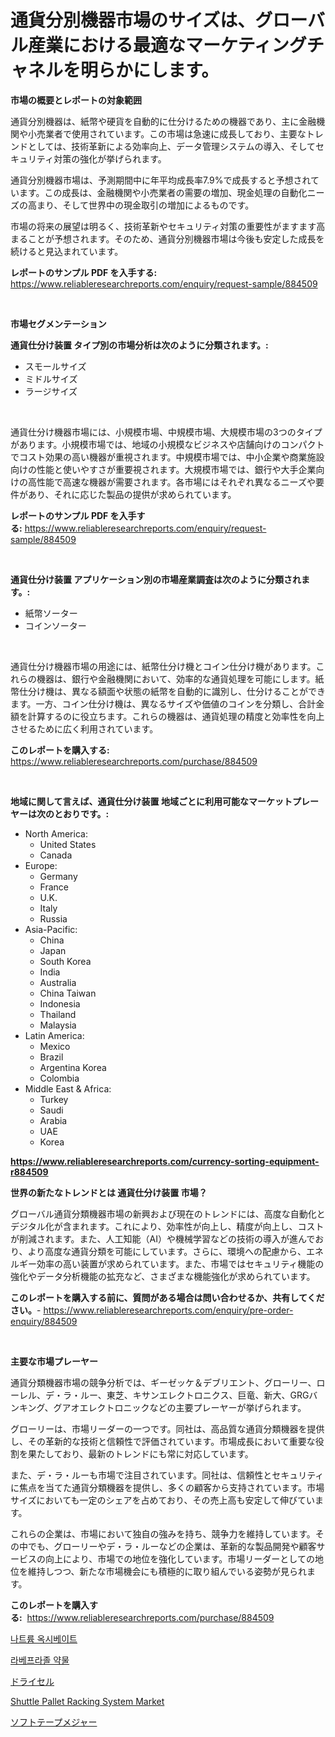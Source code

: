 <p><h1>通貨分別機器市場のサイズは、グローバル産業における最適なマーケティングチャネルを明らかにします。</h1></p><p><strong>市場の概要とレポートの対象範囲</strong></p>
<p><p>通貨分別機器は、紙幣や硬貨を自動的に仕分けるための機器であり、主に金融機関や小売業者で使用されています。この市場は急速に成長しており、主要なトレンドとしては、技術革新による効率向上、データ管理システムの導入、そしてセキュリティ対策の強化が挙げられます。</p><p>通貨分別機器市場は、予測期間中に年平均成長率7.9%で成長すると予想されています。この成長は、金融機関や小売業者の需要の増加、現金処理の自動化ニーズの高まり、そして世界中の現金取引の増加によるものです。</p><p>市場の将来の展望は明るく、技術革新やセキュリティ対策の重要性がますます高まることが予想されます。そのため、通貨分別機器市場は今後も安定した成長を続けると見込まれています。</p></p>
<p><strong>レポートのサンプル PDF を入手する:</strong> <a href="https://www.reliableresearchreports.com/enquiry/request-sample/884509">https://www.reliableresearchreports.com/enquiry/request-sample/884509</a></p>
<p>&nbsp;</p>
<p><strong>市場セグメンテーション</strong></p>
<p><strong>通貨仕分け装置 タイプ別の市場分析は次のように分類されます。:</strong></p>
<p><ul><li>スモールサイズ</li><li>ミドルサイズ</li><li>ラージサイズ</li></ul></p>
<p>&nbsp;</p>
<p><p>通貨仕分け機器市場には、小規模市場、中規模市場、大規模市場の3つのタイプがあります。小規模市場では、地域の小規模なビジネスや店舗向けのコンパクトでコスト効果の高い機器が重視されます。中規模市場では、中小企業や商業施設向けの性能と使いやすさが重要視されます。大規模市場では、銀行や大手企業向けの高性能で高速な機器が需要されます。各市場にはそれぞれ異なるニーズや要件があり、それに応じた製品の提供が求められています。</p></p>
<p><strong>レポートのサンプル PDF を入手する:</strong>&nbsp;<a href="https://www.reliableresearchreports.com/enquiry/request-sample/884509">https://www.reliableresearchreports.com/enquiry/request-sample/884509</a></p>
<p>&nbsp;</p>
<p><strong> 通貨仕分け装置 アプリケーション別の市場産業調査は次のように分類されます。:</strong></p>
<p><ul><li>紙幣ソーター</li><li>コインソーター</li></ul></p>
<p>&nbsp;</p>
<p><p>通貨仕分け機器市場の用途には、紙幣仕分け機とコイン仕分け機があります。これらの機器は、銀行や金融機関において、効率的な通貨処理を可能にします。紙幣仕分け機は、異なる額面や状態の紙幣を自動的に識別し、仕分けることができます。一方、コイン仕分け機は、異なるサイズや価値のコインを分類し、合計金額を計算するのに役立ちます。これらの機器は、通貨処理の精度と効率性を向上させるために広く利用されています。</p></p>
<p><strong>このレポートを購入する:</strong>&nbsp; <a href="https://www.reliableresearchreports.com/purchase/884509">https://www.reliableresearchreports.com/purchase/884509</a></p>
<p>&nbsp;</p>
<p><strong>地域に関して言えば、通貨仕分け装置 地域ごとに利用可能なマーケットプレーヤーは次のとおりです。:</strong></p>
<p><ul>
    <li>
        North America:
        <ul>
            <li>United States</li>
            <li>Canada</li>
        </ul>
    </li>
    <li>
        Europe:
        <ul>
            <li>Germany</li>
            <li>France</li>
            <li>U.K.</li>
            <li>Italy</li>
            <li>Russia</li>
        </ul>
    </li>
    <li>
        Asia-Pacific:
        <ul>
            <li>China</li>
            <li>Japan</li>
            <li>South Korea</li>
            <li>India</li>
            <li>Australia</li>
            <li>China Taiwan</li>
            <li>Indonesia</li>
            <li>Thailand</li>
            <li>Malaysia</li>
        </ul>
    </li>
    <li>
        Latin America:
        <ul>
            <li>Mexico</li>
            <li>Brazil</li>
            <li>Argentina Korea</li>
            <li>Colombia</li>
        </ul>
    </li>
    <li>
        Middle East & Africa:
        <ul>
            <li>Turkey</li>
            <li>Saudi</li>
            <li>Arabia</li>
            <li>UAE</li>
            <li>Korea</li>
        </ul>
    </li>
    </ul></p>
<p><strong><a href="https://www.reliableresearchreports.com/currency-sorting-equipment-r884509">https://www.reliableresearchreports.com/currency-sorting-equipment-r884509</a></strong>&nbsp;</p>
<p><strong>世界の新たなトレンドとは 通貨仕分け装置 市場？</strong></p>
<p><p>グローバル通貨分類機器市場の新興および現在のトレンドには、高度な自動化とデジタル化が含まれます。これにより、効率性が向上し、精度が向上し、コストが削減されます。また、人工知能（AI）や機械学習などの技術の導入が進んでおり、より高度な通貨分類を可能にしています。さらに、環境への配慮から、エネルギー効率の高い装置が求められています。また、市場ではセキュリティ機能の強化やデータ分析機能の拡充など、さまざまな機能強化が求められています。</p></p>
<p><strong>このレポートを購入する前に、質問がある場合は問い合わせるか、共有してください。</strong>- <a href="https://www.reliableresearchreports.com/enquiry/pre-order-enquiry/884509">https://www.reliableresearchreports.com/enquiry/pre-order-enquiry/884509</a></p>
<p>&nbsp;</p>
<p><strong>主要な市場プレーヤー</strong></p>
<p><p>通貨分類機器市場の競争分析では、ギーゼッケ＆デブリエント、グローリー、ローレル、デ・ラ・ルー、東芝、キサンエレクトロニクス、巨竜、新大、GRGバンキング、グアオエレクトロニックなどの主要プレーヤーが挙げられます。</p><p>グローリーは、市場リーダーの一つです。同社は、高品質な通貨分類機器を提供し、その革新的な技術と信頼性で評価されています。市場成長において重要な役割を果たしており、最新のトレンドにも常に対応しています。</p><p>また、デ・ラ・ルーも市場で注目されています。同社は、信頼性とセキュリティに焦点を当てた通貨分類機器を提供し、多くの顧客から支持されています。市場サイズにおいても一定のシェアを占めており、その売上高も安定して伸びています。</p><p>これらの企業は、市場において独自の強みを持ち、競争力を維持しています。その中でも、グローリーやデ・ラ・ルーなどの企業は、革新的な製品開発や顧客サービスの向上により、市場での地位を強化しています。市場リーダーとしての地位を維持しつつ、新たな市場機会にも積極的に取り組んでいる姿勢が見られます。</p></p>
<p><strong>このレポートを購入する:</strong>&nbsp;&nbsp;<a href="https://www.reliableresearchreports.com/purchase/884509">https://www.reliableresearchreports.com/purchase/884509</a></p>
<p><p><a href="https://medium.com/@maksymilianbaran1901/%EB%82%98%ED%8A%B8%EB%A5%A8-%EC%98%A5%EC%8B%9C%EB%B2%A0%EC%9D%B4%ED%8A%B8-%EC%8B%9C%EC%9E%A5-%EB%A9%94%ED%8A%B8%EB%A6%AD%EC%8A%A4-%ED%95%B4%EB%8F%85-%EC%8B%9C%EC%9E%A5-%EC%A0%90%EC%9C%A0%EC%9C%A8-%ED%8A%B8%EB%A0%8C%EB%93%9C-%EB%B0%8F-%EC%84%B1%EC%9E%A5-%ED%8C%A8%ED%84%B4-c2cab7d36d86">나트륨 옥시베이트</a></p><p><a href="https://medium.com/@sandubujor71/%EB%9D%BC%EB%B2%A0%ED%94%84%EB%9D%BC%EC%A1%B8-%EC%95%BD%EB%AC%BC-%EC%8B%9C%EC%9E%A5-%EA%B7%9C%EB%AA%A8-%EC%8B%9C%EC%9E%A5-%EC%A0%84%EB%A7%9D-%EB%B0%8F-%EC%8B%9C%EC%9E%A5-%EC%98%88%EC%B8%A1-2024%EB%85%84%EB%B6%80%ED%84%B0-2031%EB%85%84-0d7379a716c2">라베프라졸 약물</a></p><p><a href="https://medium.com/@raymanta28/%E4%B9%BE%E9%9B%BB%E6%B1%A0%E5%B8%82%E5%A0%B4-%E5%B8%82%E5%A0%B4cagr-%E5%B8%82%E5%A0%B4%E5%8B%95%E5%90%91-%E3%81%8A%E3%82%88%E3%81%B3%E6%88%90%E9%95%B7%E6%88%A6%E7%95%A5%E3%81%AB%E9%96%A2%E3%81%99%E3%82%8B%E6%B4%9E%E5%AF%9F-78a6d8b0ec86">ドライセル</a></p><p><a href="https://github.com/okotobwrhuteie/Market-Research-Report-List-2/blob/main/shuttle-pallet-racking-system-market.md">Shuttle Pallet Racking System Market</a></p><p><a href="https://github.com/SarahFahey88/Market-Research-Report-List-1/blob/main/188148027594.md">ソフトテープメジャー</a></p></p>